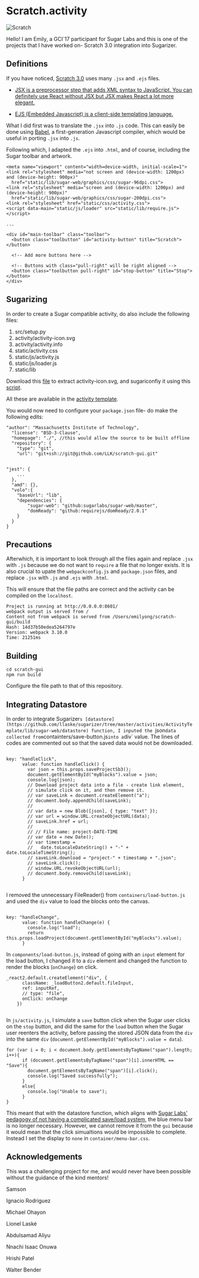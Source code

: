# Scratch.activity
![Scratch](http://i68.tinypic.com/103zn7s.png)

Hello! I am Emily, a GCI`17 participant for Sugar Labs and this is one of the projects that I have worked on- Scratch 3.0 integration into Sugarizer.

## Definitions

If you have noticed, [Scratch 3.0](https://github.com/LLK/scratch-gui) uses many `.jsx` and `.ejs` files. 

+ [JSX is a preprocessor step that adds XML syntax to JavaScript. You can definitely use React without JSX but JSX makes React a lot more elegant.](http://buildwithreact.com/tutorial/jsx)

+ [EJS (Embedded Javascript) is a client-side templating language.](http://www.embeddedjs.com/)

What I did first was to translate the `.jsx` into `.js` code. This can easily be done using [Babel](https://babeljs.io/), a first-generation Javascript compiler, which would be useful in porting `.jsx` into `.js`.

Following which, I adapted the `.ejs` into `.html`, and of course, including the Sugar toolbar and artwork.

```
<meta name="viewport" content="width=device-width, initial-scale=1">
<link rel="stylesheet" media="not screen and (device-width: 1200px) and (device-height: 900px)"
  href="static/lib/sugar-web/graphics/css/sugar-96dpi.css">
<link rel="stylesheet" media="screen and (device-width: 1200px) and (device-height: 900px)"
  href="static/lib/sugar-web/graphics/css/sugar-200dpi.css">
<link rel="stylesheet" href="static/css/activity.css">
<script data-main="static/js/loader" src="static/lib/require.js"></script>

...

<div id="main-toolbar" class="toolbar">
  <button class="toolbutton" id="activity-button" title="Scratch"></button>

  <!-- Add more buttons here -->

  <!-- Buttons with class="pull-right" will be right aligned -->
  <button class="toolbutton pull-right" id="stop-button" title="Stop"></button>
</div>

```

## Sugarizing 

In order to create a Sugar compatible activity, do also include the following files:

1. src/setup.py
2. activity/activity-icon.svg 
3. activity/activity.info
4. static/activity.css
5. static/js/activity.js
6. static/js/loader.js
7. static/lib

Download this [file](http://wiki.laptop.org/go/File:Scratch-25.xo) to extract activity-icon.svg, and sugariconfiy it using this [script](https://github.com/sugarlabs/sugar-docs/blob/master/sugar-iconify.md).

All these are available in the [activity template](https://github.com/llaske/sugarizer/tree/master/activities/ActivityTemplate).

You would now need to configure your `package.json` file- do make the following edits:

```
"author": "Massachusetts Institute of Technology",
  "license": "BSD-3-Clause",
  "homepage": "./", //this would allow the source to be built offline
  "repository": {
    "type": "git",
    "url": "git+ssh://git@github.com/LLK/scratch-gui.git"
   
```

```
"jest": {
    ...
  },
  "amd": {},
  "volo":{
    "baseUrl": "lib",
    "dependencies": {
        "sugar-web": "github:sugarlabs/sugar-web/master",
        "domReady": "github:requirejs/domReady/2.0.1"
    }
  }
}
```

## Precautions

Afterwhich, it is important to look through all the files again and replace `.jsx` with `.js` because we do not want to `require` a file that no longer exists. It is also crucial to upate the `webpackconfig.js` and `package.json` files, and replace `.jsx` with `.js` and `.ejs` with `.html`.

This will ensure that the file paths are correct and the activity can be compiled on the `localhost`. 

```
Project is running at http://0.0.0.0:8601/
webpack output is served from /
Content not from webpack is served from /Users/emilyong/scratch-gui/build
Hash: 14d37b50edea5264797e
Version: webpack 3.10.0
Time: 21251ms
```

## Building

```
cd scratch-gui
npm run build
```

Configure the file path to that of this repository.

## Integrating Datastore

In order to integrate Sugarizer`s [datastore](https://github.com/llaske/sugarizer/tree/master/activities/ActivityTemplate/lib/sugar-web/datastore) function, I inputed the `json` data collected from `containters/save-button.js` into a `div` value. The lines of codes are commented out so that the saved data would not be downloaded.

```

key: "handleClick",
      value: function handleClick() {
        var json = this.props.saveProjectSb3();
        document.getElementById("myBlocks").value = json;
        console.log(json);
        // Download project data into a file - create link element,
        // simulate click on it, and then remove it.
        // var saveLink = document.createElement("a");
        // document.body.appendChild(saveLink);
        //
        // var data = new Blob([json], { type: "text" });
        // var url = window.URL.createObjectURL(data);
        // saveLink.href = url;
        //
        // // File name: project-DATE-TIME
        // var date = new Date();
        // var timestamp =
        //   date.toLocaleDateString() + "-" + date.toLocaleTimeString();
        // saveLink.download = "project-" + timestamp + ".json";
        // saveLink.click();
        // window.URL.revokeObjectURL(url);
        // document.body.removeChild(saveLink);
      }
      
```

I removed the unnecessary FileReader() from `containers/load-button.js` and used the `div` value to load the blocks onto the canvas.

```

key: "handleChange",
      value: function handleChange(e) {
        console.log("load");
        return this.props.loadProject(document.getElementById("myBlocks").value);
      }

```

In `components/load-button.js`, instead of going with an `input` element for the load button, I changed it to a `div` element and changed the function to render the blocks (`onChange`) on click.

```
_react2.default.createElement("div", {
      className: _loadButton2.default.fileInput,
      ref: inputRef,
      // type: "file",
      onClick: onChange
    })
    
```
In `js/activity.js`, I simulate a `save` button click when the Sugar user clicks on the `stop` button, and did the same for the `load` button when the Sugar user reenters the activity, before passing the stored JSON data from the `div` into the same `div` (`document.getElementById("myBlocks").value = data`).

```
for (var i = 0; i < document.body.getElementsByTagName("span").length; i++){
      if (document.getElementsByTagName("span")[i].innerHTML == "Save"){
        document.getElementsByTagName("span")[i].click();
        console.log("Saved successfully");
      }
      else{
        console.log("Unable to save");
      }
}

```

This meant that with the datastore function, which aligns with [Sugar Labs' pedagogy of not having a complicated save/load system](https://wiki.sugarlabs.org/go/Human_Interface_Guidelines/The_Sugar_Interface), the blue menu bar is no longer necessary. However, we cannot remove it from the `gui` because it would mean that the click simualtions would be impossible to complete. Instead I set the display to `none` in `container/menu-bar.css`.

## Acknowledgements

This was a challenging project for me, and would never have been possible without the guidance of the kind mentors! 

Samson

Ignacio Rodriguez

Michael Ohayon

Lionel Laské

Abdulsamad Aliyu

Nnachi Isaac Onuwa

Hrishi Patel

Walter Bender
